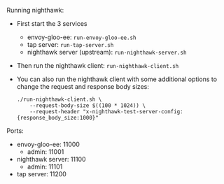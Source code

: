 Running nighthawk:

* First start the 3 services
    * envoy-gloo-ee: `run-envoy-gloo-ee.sh`
    * tap server: `run-tap-server.sh`
    * nighthawk server (upstream): `run-nighthawk-server.sh`
* Then run the nighthawk client: `run-nighthawk-client.sh`
* You can also run the nighthawk client with some additional options to change the request and response body sizes:

      ./run-nighthawk-client.sh \
          --request-body-size $((100 * 1024)) \
          --request-header "x-nighthawk-test-server-config:{response_body_size:1000}"

Ports:

* envoy-gloo-ee: 11000
    * admin: 11001
* nighthawk server: 11100
    * admin: 11101
* tap server: 11200
